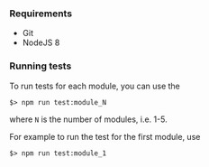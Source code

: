 ### Requirements

* Git
* NodeJS 8

### Running tests

To run tests for each module, you can use the 

```
$> npm run test:module_N
```

where `N` is the number of modules, i.e. 1-5.

For example to run the test for the first module, use

```
$> npm run test:module_1
```
